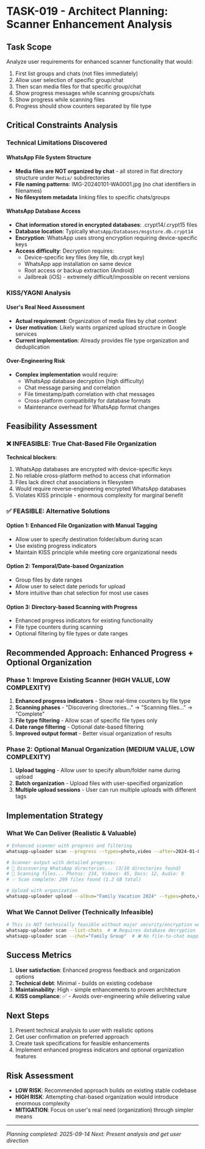# TASK-019 - Architect Planning: Scanner Enhancement Analysis

## Task Scope
Analyze user requirements for enhanced scanner functionality that would:
1. First list groups and chats (not files immediately)
2. Allow user selection of specific group/chat
3. Then scan media files for that specific group/chat
4. Show progress messages while scanning groups/chats
5. Show progress while scanning files
6. Progress should show counters separated by file type

## Critical Constraints Analysis

### Technical Limitations Discovered

#### WhatsApp File System Structure
- **Media files are NOT organized by chat** - all stored in flat directory structure under `Media/` subdirectories
- **File naming patterns**: IMG-20240101-WA0001.jpg (no chat identifiers in filenames)
- **No filesystem metadata** linking files to specific chats/groups

#### WhatsApp Database Access
- **Chat information stored in encrypted databases**: .crypt14/.crypt15 files
- **Database location**: Typically `WhatsApp/Databases/msgstore.db.crypt14`
- **Encryption**: WhatsApp uses strong encryption requiring device-specific keys
- **Access difficulty**: Decryption requires:
  - Device-specific key files (key file, db.crypt key)
  - WhatsApp app installation on same device
  - Root access or backup extraction (Android)
  - Jailbreak (iOS) - extremely difficult/impossible on recent versions

### KISS/YAGNI Analysis

#### User's Real Need Assessment
- **Actual requirement**: Organization of media files by chat context
- **User motivation**: Likely wants organized upload structure in Google services
- **Current implementation**: Already provides file type organization and deduplication

#### Over-Engineering Risk
- **Complex implementation** would require:
  - WhatsApp database decryption (high difficulty)
  - Chat message parsing and correlation
  - File timestamp/path correlation with chat messages
  - Cross-platform compatibility for database formats
  - Maintenance overhead for WhatsApp format changes

## Feasibility Assessment

### ❌ INFEASIBLE: True Chat-Based File Organization
**Technical blockers**:
1. WhatsApp databases are encrypted with device-specific keys
2. No reliable cross-platform method to access chat information
3. Files lack direct chat associations in filesystem
4. Would require reverse-engineering encrypted WhatsApp databases
5. Violates KISS principle - enormous complexity for marginal benefit

### ✅ FEASIBLE: Alternative Solutions

#### Option 1: Enhanced File Organization with Manual Tagging
- Allow user to specify destination folder/album during scan
- Use existing progress indicators
- Maintain KISS principle while meeting core organizational needs

#### Option 2: Temporal/Date-based Organization
- Group files by date ranges
- Allow user to select date periods for upload
- More intuitive than chat selection for most use cases

#### Option 3: Directory-based Scanning with Progress
- Enhanced progress indicators for existing functionality
- File type counters during scanning
- Optional filtering by file types or date ranges

## Recommended Approach: Enhanced Progress + Optional Organization

### Phase 1: Improve Existing Scanner (HIGH VALUE, LOW COMPLEXITY)
1. **Enhanced progress indicators** - Show real-time counters by file type
2. **Scanning phases** - "Discovering directories..." → "Scanning files..." → "Complete"
3. **File type filtering** - Allow scan of specific file types only
4. **Date range filtering** - Optional date-based filtering
5. **Improved output format** - Better visual organization of results

### Phase 2: Optional Manual Organization (MEDIUM VALUE, LOW COMPLEXITY)
1. **Upload tagging** - Allow user to specify album/folder name during upload
2. **Batch organization** - Upload files with user-specified organization
3. **Multiple upload sessions** - User can run multiple uploads with different tags

## Implementation Strategy

### What We Can Deliver (Realistic & Valuable)
```bash
# Enhanced scanner with progress and filtering
whatsapp-uploader scan --progress --types=photo,video --after=2024-01-01

# Scanner output with detailed progress:
# 📁 Discovering WhatsApp directories... (3/10 directories found)
# 📄 Scanning files... Photos: 234, Videos: 45, Docs: 12, Audio: 8
# ✅ Scan complete: 299 files found (1.2 GB total)

# Upload with organization
whatsapp-uploader upload --album="Family Vacation 2024" --types=photo,video
```

### What We Cannot Deliver (Technically Infeasible)
```bash
# This is NOT technically feasible without major security/encryption work:
whatsapp-uploader scan --list-chats  # ❌ Requires database decryption
whatsapp-uploader scan --chat="Family Group"  # ❌ No file-to-chat mapping
```

## Success Metrics
1. **User satisfaction**: Enhanced progress feedback and organization options
2. **Technical debt**: Minimal - builds on existing codebase
3. **Maintainability**: High - simple enhancements to proven architecture
4. **KISS compliance**: ✅ - Avoids over-engineering while delivering value

## Next Steps
1. Present technical analysis to user with realistic options
2. Get user confirmation on preferred approach
3. Create task specifications for feasible enhancements
4. Implement enhanced progress indicators and optional organization features

## Risk Assessment
- **LOW RISK**: Recommended approach builds on existing stable codebase
- **HIGH RISK**: Attempting chat-based organization would introduce enormous complexity
- **MITIGATION**: Focus on user's real need (organization) through simpler means

---
*Planning completed: 2025-09-14*
*Next: Present analysis and get user direction*